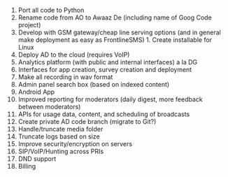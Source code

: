   1. Port all code to Python
  1. Rename code from AO to Awaaz De (including name of Goog Code project)
  1. Develop with GSM gateway/cheap line serving options (and in general make deployment as easy as FrontlineSMS)
    1. Create installable for Linux
  1. Deploy AD to the cloud (requires VoIP)
  1. Analytics platform (with public and internal interfaces) a la DG
  1. Interfaces for app creation, survey creation and deployment
  1. Make all recording in wav format
  1. Admin panel search box (based on indexed content)
  1. Android App
  1. Improved reporting for moderators (daily digest, more feedback between moderators)
  1. APIs for usage data, content, and scheduling of broadcasts
  1. Create private AD code branch (migrate to Git?)
  1. Handle/truncate media folder
  1. Truncate logs based on size
  1. Improve security/encryption on servers
  1. SIP/VoIP/Hunting across PRIs
  1. DND support
  1. Billing